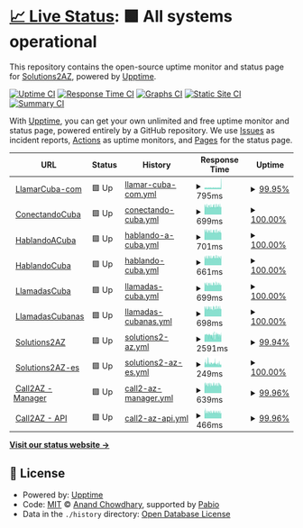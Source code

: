 # [📈 Live Status](https://solutions2az.github.io/2az-status): <!--live status--> **🟩 All systems operational**

This repository contains the open-source uptime monitor and status page for [Solutions2AZ](https://www.solutions2az.net), powered by [Upptime](https://github.com/upptime/upptime).

[![Uptime CI](https://github.com/solutions2az/2az-status/workflows/Uptime%20CI/badge.svg)](https://github.com/solutions2az/2az-status/actions?query=workflow%3A%22Uptime+CI%22)
[![Response Time CI](https://github.com/solutions2az/2az-status/workflows/Response%20Time%20CI/badge.svg)](https://github.com/solutions2az/2az-status/actions?query=workflow%3A%22Response+Time+CI%22)
[![Graphs CI](https://github.com/solutions2az/2az-status/workflows/Graphs%20CI/badge.svg)](https://github.com/solutions2az/2az-status/actions?query=workflow%3A%22Graphs+CI%22)
[![Static Site CI](https://github.com/solutions2az/2az-status/workflows/Static%20Site%20CI/badge.svg)](https://github.com/solutions2az/2az-status/actions?query=workflow%3A%22Static+Site+CI%22)
[![Summary CI](https://github.com/solutions2az/2az-status/workflows/Summary%20CI/badge.svg)](https://github.com/solutions2az/2az-status/actions?query=workflow%3A%22Summary+CI%22)

With [Upptime](https://upptime.js.org), you can get your own unlimited and free uptime monitor and status page, powered entirely by a GitHub repository. We use [Issues](https://github.com/solutions2az/2az-status/issues) as incident reports, [Actions](https://github.com/solutions2az/2az-status/actions) as uptime monitors, and [Pages](https://solutions2az.github.io/2az-status) for the status page.

<!--start: status pages-->
<!-- This summary is generated by Upptime (https://github.com/upptime/upptime) -->
<!-- Do not edit this manually, your changes will be overwritten -->
<!-- prettier-ignore -->
| URL | Status | History | Response Time | Uptime |
| --- | ------ | ------- | ------------- | ------ |
| <img alt="" src="https://icons.duckduckgo.com/ip3/www.llamarcuba.com.ico" height="13"> [LlamarCuba-com](https://www.llamarcuba.com) | 🟩 Up | [llamar-cuba-com.yml](https://github.com/Solutions2AZ/2az-status/commits/HEAD/history/llamar-cuba-com.yml) | <details><summary><img alt="Response time graph" src="./graphs/llamar-cuba-com/response-time-week.png" height="20"> 795ms</summary><br><a href="https://solutions2az.github.io/2az-status/history/llamar-cuba-com"><img alt="Response time 782" src="https://img.shields.io/endpoint?url=https%3A%2F%2Fraw.githubusercontent.com%2FSolutions2AZ%2F2az-status%2FHEAD%2Fapi%2Fllamar-cuba-com%2Fresponse-time.json"></a><br><a href="https://solutions2az.github.io/2az-status/history/llamar-cuba-com"><img alt="24-hour response time 1447" src="https://img.shields.io/endpoint?url=https%3A%2F%2Fraw.githubusercontent.com%2FSolutions2AZ%2F2az-status%2FHEAD%2Fapi%2Fllamar-cuba-com%2Fresponse-time-day.json"></a><br><a href="https://solutions2az.github.io/2az-status/history/llamar-cuba-com"><img alt="7-day response time 795" src="https://img.shields.io/endpoint?url=https%3A%2F%2Fraw.githubusercontent.com%2FSolutions2AZ%2F2az-status%2FHEAD%2Fapi%2Fllamar-cuba-com%2Fresponse-time-week.json"></a><br><a href="https://solutions2az.github.io/2az-status/history/llamar-cuba-com"><img alt="30-day response time 738" src="https://img.shields.io/endpoint?url=https%3A%2F%2Fraw.githubusercontent.com%2FSolutions2AZ%2F2az-status%2FHEAD%2Fapi%2Fllamar-cuba-com%2Fresponse-time-month.json"></a><br><a href="https://solutions2az.github.io/2az-status/history/llamar-cuba-com"><img alt="1-year response time 782" src="https://img.shields.io/endpoint?url=https%3A%2F%2Fraw.githubusercontent.com%2FSolutions2AZ%2F2az-status%2FHEAD%2Fapi%2Fllamar-cuba-com%2Fresponse-time-year.json"></a></details> | <details><summary><a href="https://solutions2az.github.io/2az-status/history/llamar-cuba-com">99.95%</a></summary><a href="https://solutions2az.github.io/2az-status/history/llamar-cuba-com"><img alt="All-time uptime 99.99%" src="https://img.shields.io/endpoint?url=https%3A%2F%2Fraw.githubusercontent.com%2FSolutions2AZ%2F2az-status%2FHEAD%2Fapi%2Fllamar-cuba-com%2Fuptime.json"></a><br><a href="https://solutions2az.github.io/2az-status/history/llamar-cuba-com"><img alt="24-hour uptime 99.65%" src="https://img.shields.io/endpoint?url=https%3A%2F%2Fraw.githubusercontent.com%2FSolutions2AZ%2F2az-status%2FHEAD%2Fapi%2Fllamar-cuba-com%2Fuptime-day.json"></a><br><a href="https://solutions2az.github.io/2az-status/history/llamar-cuba-com"><img alt="7-day uptime 99.95%" src="https://img.shields.io/endpoint?url=https%3A%2F%2Fraw.githubusercontent.com%2FSolutions2AZ%2F2az-status%2FHEAD%2Fapi%2Fllamar-cuba-com%2Fuptime-week.json"></a><br><a href="https://solutions2az.github.io/2az-status/history/llamar-cuba-com"><img alt="30-day uptime 99.99%" src="https://img.shields.io/endpoint?url=https%3A%2F%2Fraw.githubusercontent.com%2FSolutions2AZ%2F2az-status%2FHEAD%2Fapi%2Fllamar-cuba-com%2Fuptime-month.json"></a><br><a href="https://solutions2az.github.io/2az-status/history/llamar-cuba-com"><img alt="1-year uptime 99.99%" src="https://img.shields.io/endpoint?url=https%3A%2F%2Fraw.githubusercontent.com%2FSolutions2AZ%2F2az-status%2FHEAD%2Fapi%2Fllamar-cuba-com%2Fuptime-year.json"></a></details>
| <img alt="" src="https://icons.duckduckgo.com/ip3/www.conectandocuba.com.ico" height="13"> [ConectandoCuba](https://www.conectandocuba.com) | 🟩 Up | [conectando-cuba.yml](https://github.com/Solutions2AZ/2az-status/commits/HEAD/history/conectando-cuba.yml) | <details><summary><img alt="Response time graph" src="./graphs/conectando-cuba/response-time-week.png" height="20"> 699ms</summary><br><a href="https://solutions2az.github.io/2az-status/history/conectando-cuba"><img alt="Response time 700" src="https://img.shields.io/endpoint?url=https%3A%2F%2Fraw.githubusercontent.com%2FSolutions2AZ%2F2az-status%2FHEAD%2Fapi%2Fconectando-cuba%2Fresponse-time.json"></a><br><a href="https://solutions2az.github.io/2az-status/history/conectando-cuba"><img alt="24-hour response time 640" src="https://img.shields.io/endpoint?url=https%3A%2F%2Fraw.githubusercontent.com%2FSolutions2AZ%2F2az-status%2FHEAD%2Fapi%2Fconectando-cuba%2Fresponse-time-day.json"></a><br><a href="https://solutions2az.github.io/2az-status/history/conectando-cuba"><img alt="7-day response time 699" src="https://img.shields.io/endpoint?url=https%3A%2F%2Fraw.githubusercontent.com%2FSolutions2AZ%2F2az-status%2FHEAD%2Fapi%2Fconectando-cuba%2Fresponse-time-week.json"></a><br><a href="https://solutions2az.github.io/2az-status/history/conectando-cuba"><img alt="30-day response time 698" src="https://img.shields.io/endpoint?url=https%3A%2F%2Fraw.githubusercontent.com%2FSolutions2AZ%2F2az-status%2FHEAD%2Fapi%2Fconectando-cuba%2Fresponse-time-month.json"></a><br><a href="https://solutions2az.github.io/2az-status/history/conectando-cuba"><img alt="1-year response time 700" src="https://img.shields.io/endpoint?url=https%3A%2F%2Fraw.githubusercontent.com%2FSolutions2AZ%2F2az-status%2FHEAD%2Fapi%2Fconectando-cuba%2Fresponse-time-year.json"></a></details> | <details><summary><a href="https://solutions2az.github.io/2az-status/history/conectando-cuba">100.00%</a></summary><a href="https://solutions2az.github.io/2az-status/history/conectando-cuba"><img alt="All-time uptime 100.00%" src="https://img.shields.io/endpoint?url=https%3A%2F%2Fraw.githubusercontent.com%2FSolutions2AZ%2F2az-status%2FHEAD%2Fapi%2Fconectando-cuba%2Fuptime.json"></a><br><a href="https://solutions2az.github.io/2az-status/history/conectando-cuba"><img alt="24-hour uptime 100.00%" src="https://img.shields.io/endpoint?url=https%3A%2F%2Fraw.githubusercontent.com%2FSolutions2AZ%2F2az-status%2FHEAD%2Fapi%2Fconectando-cuba%2Fuptime-day.json"></a><br><a href="https://solutions2az.github.io/2az-status/history/conectando-cuba"><img alt="7-day uptime 100.00%" src="https://img.shields.io/endpoint?url=https%3A%2F%2Fraw.githubusercontent.com%2FSolutions2AZ%2F2az-status%2FHEAD%2Fapi%2Fconectando-cuba%2Fuptime-week.json"></a><br><a href="https://solutions2az.github.io/2az-status/history/conectando-cuba"><img alt="30-day uptime 100.00%" src="https://img.shields.io/endpoint?url=https%3A%2F%2Fraw.githubusercontent.com%2FSolutions2AZ%2F2az-status%2FHEAD%2Fapi%2Fconectando-cuba%2Fuptime-month.json"></a><br><a href="https://solutions2az.github.io/2az-status/history/conectando-cuba"><img alt="1-year uptime 100.00%" src="https://img.shields.io/endpoint?url=https%3A%2F%2Fraw.githubusercontent.com%2FSolutions2AZ%2F2az-status%2FHEAD%2Fapi%2Fconectando-cuba%2Fuptime-year.json"></a></details>
| <img alt="" src="https://icons.duckduckgo.com/ip3/www.hablandoacuba.com.ico" height="13"> [HablandoACuba](https://www.hablandoacuba.com) | 🟩 Up | [hablando-a-cuba.yml](https://github.com/Solutions2AZ/2az-status/commits/HEAD/history/hablando-a-cuba.yml) | <details><summary><img alt="Response time graph" src="./graphs/hablando-a-cuba/response-time-week.png" height="20"> 701ms</summary><br><a href="https://solutions2az.github.io/2az-status/history/hablando-a-cuba"><img alt="Response time 703" src="https://img.shields.io/endpoint?url=https%3A%2F%2Fraw.githubusercontent.com%2FSolutions2AZ%2F2az-status%2FHEAD%2Fapi%2Fhablando-a-cuba%2Fresponse-time.json"></a><br><a href="https://solutions2az.github.io/2az-status/history/hablando-a-cuba"><img alt="24-hour response time 622" src="https://img.shields.io/endpoint?url=https%3A%2F%2Fraw.githubusercontent.com%2FSolutions2AZ%2F2az-status%2FHEAD%2Fapi%2Fhablando-a-cuba%2Fresponse-time-day.json"></a><br><a href="https://solutions2az.github.io/2az-status/history/hablando-a-cuba"><img alt="7-day response time 701" src="https://img.shields.io/endpoint?url=https%3A%2F%2Fraw.githubusercontent.com%2FSolutions2AZ%2F2az-status%2FHEAD%2Fapi%2Fhablando-a-cuba%2Fresponse-time-week.json"></a><br><a href="https://solutions2az.github.io/2az-status/history/hablando-a-cuba"><img alt="30-day response time 701" src="https://img.shields.io/endpoint?url=https%3A%2F%2Fraw.githubusercontent.com%2FSolutions2AZ%2F2az-status%2FHEAD%2Fapi%2Fhablando-a-cuba%2Fresponse-time-month.json"></a><br><a href="https://solutions2az.github.io/2az-status/history/hablando-a-cuba"><img alt="1-year response time 703" src="https://img.shields.io/endpoint?url=https%3A%2F%2Fraw.githubusercontent.com%2FSolutions2AZ%2F2az-status%2FHEAD%2Fapi%2Fhablando-a-cuba%2Fresponse-time-year.json"></a></details> | <details><summary><a href="https://solutions2az.github.io/2az-status/history/hablando-a-cuba">100.00%</a></summary><a href="https://solutions2az.github.io/2az-status/history/hablando-a-cuba"><img alt="All-time uptime 100.00%" src="https://img.shields.io/endpoint?url=https%3A%2F%2Fraw.githubusercontent.com%2FSolutions2AZ%2F2az-status%2FHEAD%2Fapi%2Fhablando-a-cuba%2Fuptime.json"></a><br><a href="https://solutions2az.github.io/2az-status/history/hablando-a-cuba"><img alt="24-hour uptime 100.00%" src="https://img.shields.io/endpoint?url=https%3A%2F%2Fraw.githubusercontent.com%2FSolutions2AZ%2F2az-status%2FHEAD%2Fapi%2Fhablando-a-cuba%2Fuptime-day.json"></a><br><a href="https://solutions2az.github.io/2az-status/history/hablando-a-cuba"><img alt="7-day uptime 100.00%" src="https://img.shields.io/endpoint?url=https%3A%2F%2Fraw.githubusercontent.com%2FSolutions2AZ%2F2az-status%2FHEAD%2Fapi%2Fhablando-a-cuba%2Fuptime-week.json"></a><br><a href="https://solutions2az.github.io/2az-status/history/hablando-a-cuba"><img alt="30-day uptime 100.00%" src="https://img.shields.io/endpoint?url=https%3A%2F%2Fraw.githubusercontent.com%2FSolutions2AZ%2F2az-status%2FHEAD%2Fapi%2Fhablando-a-cuba%2Fuptime-month.json"></a><br><a href="https://solutions2az.github.io/2az-status/history/hablando-a-cuba"><img alt="1-year uptime 100.00%" src="https://img.shields.io/endpoint?url=https%3A%2F%2Fraw.githubusercontent.com%2FSolutions2AZ%2F2az-status%2FHEAD%2Fapi%2Fhablando-a-cuba%2Fuptime-year.json"></a></details>
| <img alt="" src="https://icons.duckduckgo.com/ip3/www.hablandocuba.com.ico" height="13"> [HablandoCuba](https://www.hablandocuba.com) | 🟩 Up | [hablando-cuba.yml](https://github.com/Solutions2AZ/2az-status/commits/HEAD/history/hablando-cuba.yml) | <details><summary><img alt="Response time graph" src="./graphs/hablando-cuba/response-time-week.png" height="20"> 661ms</summary><br><a href="https://solutions2az.github.io/2az-status/history/hablando-cuba"><img alt="Response time 662" src="https://img.shields.io/endpoint?url=https%3A%2F%2Fraw.githubusercontent.com%2FSolutions2AZ%2F2az-status%2FHEAD%2Fapi%2Fhablando-cuba%2Fresponse-time.json"></a><br><a href="https://solutions2az.github.io/2az-status/history/hablando-cuba"><img alt="24-hour response time 648" src="https://img.shields.io/endpoint?url=https%3A%2F%2Fraw.githubusercontent.com%2FSolutions2AZ%2F2az-status%2FHEAD%2Fapi%2Fhablando-cuba%2Fresponse-time-day.json"></a><br><a href="https://solutions2az.github.io/2az-status/history/hablando-cuba"><img alt="7-day response time 661" src="https://img.shields.io/endpoint?url=https%3A%2F%2Fraw.githubusercontent.com%2FSolutions2AZ%2F2az-status%2FHEAD%2Fapi%2Fhablando-cuba%2Fresponse-time-week.json"></a><br><a href="https://solutions2az.github.io/2az-status/history/hablando-cuba"><img alt="30-day response time 658" src="https://img.shields.io/endpoint?url=https%3A%2F%2Fraw.githubusercontent.com%2FSolutions2AZ%2F2az-status%2FHEAD%2Fapi%2Fhablando-cuba%2Fresponse-time-month.json"></a><br><a href="https://solutions2az.github.io/2az-status/history/hablando-cuba"><img alt="1-year response time 662" src="https://img.shields.io/endpoint?url=https%3A%2F%2Fraw.githubusercontent.com%2FSolutions2AZ%2F2az-status%2FHEAD%2Fapi%2Fhablando-cuba%2Fresponse-time-year.json"></a></details> | <details><summary><a href="https://solutions2az.github.io/2az-status/history/hablando-cuba">100.00%</a></summary><a href="https://solutions2az.github.io/2az-status/history/hablando-cuba"><img alt="All-time uptime 100.00%" src="https://img.shields.io/endpoint?url=https%3A%2F%2Fraw.githubusercontent.com%2FSolutions2AZ%2F2az-status%2FHEAD%2Fapi%2Fhablando-cuba%2Fuptime.json"></a><br><a href="https://solutions2az.github.io/2az-status/history/hablando-cuba"><img alt="24-hour uptime 100.00%" src="https://img.shields.io/endpoint?url=https%3A%2F%2Fraw.githubusercontent.com%2FSolutions2AZ%2F2az-status%2FHEAD%2Fapi%2Fhablando-cuba%2Fuptime-day.json"></a><br><a href="https://solutions2az.github.io/2az-status/history/hablando-cuba"><img alt="7-day uptime 100.00%" src="https://img.shields.io/endpoint?url=https%3A%2F%2Fraw.githubusercontent.com%2FSolutions2AZ%2F2az-status%2FHEAD%2Fapi%2Fhablando-cuba%2Fuptime-week.json"></a><br><a href="https://solutions2az.github.io/2az-status/history/hablando-cuba"><img alt="30-day uptime 100.00%" src="https://img.shields.io/endpoint?url=https%3A%2F%2Fraw.githubusercontent.com%2FSolutions2AZ%2F2az-status%2FHEAD%2Fapi%2Fhablando-cuba%2Fuptime-month.json"></a><br><a href="https://solutions2az.github.io/2az-status/history/hablando-cuba"><img alt="1-year uptime 100.00%" src="https://img.shields.io/endpoint?url=https%3A%2F%2Fraw.githubusercontent.com%2FSolutions2AZ%2F2az-status%2FHEAD%2Fapi%2Fhablando-cuba%2Fuptime-year.json"></a></details>
| <img alt="" src="https://icons.duckduckgo.com/ip3/www.llamadascuba.com.ico" height="13"> [LlamadasCuba](https://www.llamadascuba.com) | 🟩 Up | [llamadas-cuba.yml](https://github.com/Solutions2AZ/2az-status/commits/HEAD/history/llamadas-cuba.yml) | <details><summary><img alt="Response time graph" src="./graphs/llamadas-cuba/response-time-week.png" height="20"> 699ms</summary><br><a href="https://solutions2az.github.io/2az-status/history/llamadas-cuba"><img alt="Response time 703" src="https://img.shields.io/endpoint?url=https%3A%2F%2Fraw.githubusercontent.com%2FSolutions2AZ%2F2az-status%2FHEAD%2Fapi%2Fllamadas-cuba%2Fresponse-time.json"></a><br><a href="https://solutions2az.github.io/2az-status/history/llamadas-cuba"><img alt="24-hour response time 642" src="https://img.shields.io/endpoint?url=https%3A%2F%2Fraw.githubusercontent.com%2FSolutions2AZ%2F2az-status%2FHEAD%2Fapi%2Fllamadas-cuba%2Fresponse-time-day.json"></a><br><a href="https://solutions2az.github.io/2az-status/history/llamadas-cuba"><img alt="7-day response time 699" src="https://img.shields.io/endpoint?url=https%3A%2F%2Fraw.githubusercontent.com%2FSolutions2AZ%2F2az-status%2FHEAD%2Fapi%2Fllamadas-cuba%2Fresponse-time-week.json"></a><br><a href="https://solutions2az.github.io/2az-status/history/llamadas-cuba"><img alt="30-day response time 693" src="https://img.shields.io/endpoint?url=https%3A%2F%2Fraw.githubusercontent.com%2FSolutions2AZ%2F2az-status%2FHEAD%2Fapi%2Fllamadas-cuba%2Fresponse-time-month.json"></a><br><a href="https://solutions2az.github.io/2az-status/history/llamadas-cuba"><img alt="1-year response time 703" src="https://img.shields.io/endpoint?url=https%3A%2F%2Fraw.githubusercontent.com%2FSolutions2AZ%2F2az-status%2FHEAD%2Fapi%2Fllamadas-cuba%2Fresponse-time-year.json"></a></details> | <details><summary><a href="https://solutions2az.github.io/2az-status/history/llamadas-cuba">100.00%</a></summary><a href="https://solutions2az.github.io/2az-status/history/llamadas-cuba"><img alt="All-time uptime 100.00%" src="https://img.shields.io/endpoint?url=https%3A%2F%2Fraw.githubusercontent.com%2FSolutions2AZ%2F2az-status%2FHEAD%2Fapi%2Fllamadas-cuba%2Fuptime.json"></a><br><a href="https://solutions2az.github.io/2az-status/history/llamadas-cuba"><img alt="24-hour uptime 100.00%" src="https://img.shields.io/endpoint?url=https%3A%2F%2Fraw.githubusercontent.com%2FSolutions2AZ%2F2az-status%2FHEAD%2Fapi%2Fllamadas-cuba%2Fuptime-day.json"></a><br><a href="https://solutions2az.github.io/2az-status/history/llamadas-cuba"><img alt="7-day uptime 100.00%" src="https://img.shields.io/endpoint?url=https%3A%2F%2Fraw.githubusercontent.com%2FSolutions2AZ%2F2az-status%2FHEAD%2Fapi%2Fllamadas-cuba%2Fuptime-week.json"></a><br><a href="https://solutions2az.github.io/2az-status/history/llamadas-cuba"><img alt="30-day uptime 100.00%" src="https://img.shields.io/endpoint?url=https%3A%2F%2Fraw.githubusercontent.com%2FSolutions2AZ%2F2az-status%2FHEAD%2Fapi%2Fllamadas-cuba%2Fuptime-month.json"></a><br><a href="https://solutions2az.github.io/2az-status/history/llamadas-cuba"><img alt="1-year uptime 100.00%" src="https://img.shields.io/endpoint?url=https%3A%2F%2Fraw.githubusercontent.com%2FSolutions2AZ%2F2az-status%2FHEAD%2Fapi%2Fllamadas-cuba%2Fuptime-year.json"></a></details>
| <img alt="" src="https://icons.duckduckgo.com/ip3/www.llamadascubanas.com.ico" height="13"> [LlamadasCubanas](https://www.llamadascubanas.com) | 🟩 Up | [llamadas-cubanas.yml](https://github.com/Solutions2AZ/2az-status/commits/HEAD/history/llamadas-cubanas.yml) | <details><summary><img alt="Response time graph" src="./graphs/llamadas-cubanas/response-time-week.png" height="20"> 698ms</summary><br><a href="https://solutions2az.github.io/2az-status/history/llamadas-cubanas"><img alt="Response time 704" src="https://img.shields.io/endpoint?url=https%3A%2F%2Fraw.githubusercontent.com%2FSolutions2AZ%2F2az-status%2FHEAD%2Fapi%2Fllamadas-cubanas%2Fresponse-time.json"></a><br><a href="https://solutions2az.github.io/2az-status/history/llamadas-cubanas"><img alt="24-hour response time 633" src="https://img.shields.io/endpoint?url=https%3A%2F%2Fraw.githubusercontent.com%2FSolutions2AZ%2F2az-status%2FHEAD%2Fapi%2Fllamadas-cubanas%2Fresponse-time-day.json"></a><br><a href="https://solutions2az.github.io/2az-status/history/llamadas-cubanas"><img alt="7-day response time 698" src="https://img.shields.io/endpoint?url=https%3A%2F%2Fraw.githubusercontent.com%2FSolutions2AZ%2F2az-status%2FHEAD%2Fapi%2Fllamadas-cubanas%2Fresponse-time-week.json"></a><br><a href="https://solutions2az.github.io/2az-status/history/llamadas-cubanas"><img alt="30-day response time 701" src="https://img.shields.io/endpoint?url=https%3A%2F%2Fraw.githubusercontent.com%2FSolutions2AZ%2F2az-status%2FHEAD%2Fapi%2Fllamadas-cubanas%2Fresponse-time-month.json"></a><br><a href="https://solutions2az.github.io/2az-status/history/llamadas-cubanas"><img alt="1-year response time 704" src="https://img.shields.io/endpoint?url=https%3A%2F%2Fraw.githubusercontent.com%2FSolutions2AZ%2F2az-status%2FHEAD%2Fapi%2Fllamadas-cubanas%2Fresponse-time-year.json"></a></details> | <details><summary><a href="https://solutions2az.github.io/2az-status/history/llamadas-cubanas">100.00%</a></summary><a href="https://solutions2az.github.io/2az-status/history/llamadas-cubanas"><img alt="All-time uptime 100.00%" src="https://img.shields.io/endpoint?url=https%3A%2F%2Fraw.githubusercontent.com%2FSolutions2AZ%2F2az-status%2FHEAD%2Fapi%2Fllamadas-cubanas%2Fuptime.json"></a><br><a href="https://solutions2az.github.io/2az-status/history/llamadas-cubanas"><img alt="24-hour uptime 100.00%" src="https://img.shields.io/endpoint?url=https%3A%2F%2Fraw.githubusercontent.com%2FSolutions2AZ%2F2az-status%2FHEAD%2Fapi%2Fllamadas-cubanas%2Fuptime-day.json"></a><br><a href="https://solutions2az.github.io/2az-status/history/llamadas-cubanas"><img alt="7-day uptime 100.00%" src="https://img.shields.io/endpoint?url=https%3A%2F%2Fraw.githubusercontent.com%2FSolutions2AZ%2F2az-status%2FHEAD%2Fapi%2Fllamadas-cubanas%2Fuptime-week.json"></a><br><a href="https://solutions2az.github.io/2az-status/history/llamadas-cubanas"><img alt="30-day uptime 100.00%" src="https://img.shields.io/endpoint?url=https%3A%2F%2Fraw.githubusercontent.com%2FSolutions2AZ%2F2az-status%2FHEAD%2Fapi%2Fllamadas-cubanas%2Fuptime-month.json"></a><br><a href="https://solutions2az.github.io/2az-status/history/llamadas-cubanas"><img alt="1-year uptime 100.00%" src="https://img.shields.io/endpoint?url=https%3A%2F%2Fraw.githubusercontent.com%2FSolutions2AZ%2F2az-status%2FHEAD%2Fapi%2Fllamadas-cubanas%2Fuptime-year.json"></a></details>
| <img alt="" src="https://icons.duckduckgo.com/ip3/www.solutions2az.net.ico" height="13"> [Solutions2AZ](https://www.solutions2az.net) | 🟩 Up | [solutions2-az.yml](https://github.com/Solutions2AZ/2az-status/commits/HEAD/history/solutions2-az.yml) | <details><summary><img alt="Response time graph" src="./graphs/solutions2-az/response-time-week.png" height="20"> 2591ms</summary><br><a href="https://solutions2az.github.io/2az-status/history/solutions2-az"><img alt="Response time 1245" src="https://img.shields.io/endpoint?url=https%3A%2F%2Fraw.githubusercontent.com%2FSolutions2AZ%2F2az-status%2FHEAD%2Fapi%2Fsolutions2-az%2Fresponse-time.json"></a><br><a href="https://solutions2az.github.io/2az-status/history/solutions2-az"><img alt="24-hour response time 2959" src="https://img.shields.io/endpoint?url=https%3A%2F%2Fraw.githubusercontent.com%2FSolutions2AZ%2F2az-status%2FHEAD%2Fapi%2Fsolutions2-az%2Fresponse-time-day.json"></a><br><a href="https://solutions2az.github.io/2az-status/history/solutions2-az"><img alt="7-day response time 2591" src="https://img.shields.io/endpoint?url=https%3A%2F%2Fraw.githubusercontent.com%2FSolutions2AZ%2F2az-status%2FHEAD%2Fapi%2Fsolutions2-az%2Fresponse-time-week.json"></a><br><a href="https://solutions2az.github.io/2az-status/history/solutions2-az"><img alt="30-day response time 2616" src="https://img.shields.io/endpoint?url=https%3A%2F%2Fraw.githubusercontent.com%2FSolutions2AZ%2F2az-status%2FHEAD%2Fapi%2Fsolutions2-az%2Fresponse-time-month.json"></a><br><a href="https://solutions2az.github.io/2az-status/history/solutions2-az"><img alt="1-year response time 1245" src="https://img.shields.io/endpoint?url=https%3A%2F%2Fraw.githubusercontent.com%2FSolutions2AZ%2F2az-status%2FHEAD%2Fapi%2Fsolutions2-az%2Fresponse-time-year.json"></a></details> | <details><summary><a href="https://solutions2az.github.io/2az-status/history/solutions2-az">99.94%</a></summary><a href="https://solutions2az.github.io/2az-status/history/solutions2-az"><img alt="All-time uptime 99.94%" src="https://img.shields.io/endpoint?url=https%3A%2F%2Fraw.githubusercontent.com%2FSolutions2AZ%2F2az-status%2FHEAD%2Fapi%2Fsolutions2-az%2Fuptime.json"></a><br><a href="https://solutions2az.github.io/2az-status/history/solutions2-az"><img alt="24-hour uptime 100.00%" src="https://img.shields.io/endpoint?url=https%3A%2F%2Fraw.githubusercontent.com%2FSolutions2AZ%2F2az-status%2FHEAD%2Fapi%2Fsolutions2-az%2Fuptime-day.json"></a><br><a href="https://solutions2az.github.io/2az-status/history/solutions2-az"><img alt="7-day uptime 99.94%" src="https://img.shields.io/endpoint?url=https%3A%2F%2Fraw.githubusercontent.com%2FSolutions2AZ%2F2az-status%2FHEAD%2Fapi%2Fsolutions2-az%2Fuptime-week.json"></a><br><a href="https://solutions2az.github.io/2az-status/history/solutions2-az"><img alt="30-day uptime 99.91%" src="https://img.shields.io/endpoint?url=https%3A%2F%2Fraw.githubusercontent.com%2FSolutions2AZ%2F2az-status%2FHEAD%2Fapi%2Fsolutions2-az%2Fuptime-month.json"></a><br><a href="https://solutions2az.github.io/2az-status/history/solutions2-az"><img alt="1-year uptime 99.94%" src="https://img.shields.io/endpoint?url=https%3A%2F%2Fraw.githubusercontent.com%2FSolutions2AZ%2F2az-status%2FHEAD%2Fapi%2Fsolutions2-az%2Fuptime-year.json"></a></details>
| <img alt="" src="https://icons.duckduckgo.com/ip3/www.solutions2az.es.ico" height="13"> [Solutions2AZ-es](https://www.solutions2az.es) | 🟩 Up | [solutions2-az-es.yml](https://github.com/Solutions2AZ/2az-status/commits/HEAD/history/solutions2-az-es.yml) | <details><summary><img alt="Response time graph" src="./graphs/solutions2-az-es/response-time-week.png" height="20"> 249ms</summary><br><a href="https://solutions2az.github.io/2az-status/history/solutions2-az-es"><img alt="Response time 248" src="https://img.shields.io/endpoint?url=https%3A%2F%2Fraw.githubusercontent.com%2FSolutions2AZ%2F2az-status%2FHEAD%2Fapi%2Fsolutions2-az-es%2Fresponse-time.json"></a><br><a href="https://solutions2az.github.io/2az-status/history/solutions2-az-es"><img alt="24-hour response time 169" src="https://img.shields.io/endpoint?url=https%3A%2F%2Fraw.githubusercontent.com%2FSolutions2AZ%2F2az-status%2FHEAD%2Fapi%2Fsolutions2-az-es%2Fresponse-time-day.json"></a><br><a href="https://solutions2az.github.io/2az-status/history/solutions2-az-es"><img alt="7-day response time 249" src="https://img.shields.io/endpoint?url=https%3A%2F%2Fraw.githubusercontent.com%2FSolutions2AZ%2F2az-status%2FHEAD%2Fapi%2Fsolutions2-az-es%2Fresponse-time-week.json"></a><br><a href="https://solutions2az.github.io/2az-status/history/solutions2-az-es"><img alt="30-day response time 255" src="https://img.shields.io/endpoint?url=https%3A%2F%2Fraw.githubusercontent.com%2FSolutions2AZ%2F2az-status%2FHEAD%2Fapi%2Fsolutions2-az-es%2Fresponse-time-month.json"></a><br><a href="https://solutions2az.github.io/2az-status/history/solutions2-az-es"><img alt="1-year response time 248" src="https://img.shields.io/endpoint?url=https%3A%2F%2Fraw.githubusercontent.com%2FSolutions2AZ%2F2az-status%2FHEAD%2Fapi%2Fsolutions2-az-es%2Fresponse-time-year.json"></a></details> | <details><summary><a href="https://solutions2az.github.io/2az-status/history/solutions2-az-es">100.00%</a></summary><a href="https://solutions2az.github.io/2az-status/history/solutions2-az-es"><img alt="All-time uptime 100.00%" src="https://img.shields.io/endpoint?url=https%3A%2F%2Fraw.githubusercontent.com%2FSolutions2AZ%2F2az-status%2FHEAD%2Fapi%2Fsolutions2-az-es%2Fuptime.json"></a><br><a href="https://solutions2az.github.io/2az-status/history/solutions2-az-es"><img alt="24-hour uptime 100.00%" src="https://img.shields.io/endpoint?url=https%3A%2F%2Fraw.githubusercontent.com%2FSolutions2AZ%2F2az-status%2FHEAD%2Fapi%2Fsolutions2-az-es%2Fuptime-day.json"></a><br><a href="https://solutions2az.github.io/2az-status/history/solutions2-az-es"><img alt="7-day uptime 100.00%" src="https://img.shields.io/endpoint?url=https%3A%2F%2Fraw.githubusercontent.com%2FSolutions2AZ%2F2az-status%2FHEAD%2Fapi%2Fsolutions2-az-es%2Fuptime-week.json"></a><br><a href="https://solutions2az.github.io/2az-status/history/solutions2-az-es"><img alt="30-day uptime 100.00%" src="https://img.shields.io/endpoint?url=https%3A%2F%2Fraw.githubusercontent.com%2FSolutions2AZ%2F2az-status%2FHEAD%2Fapi%2Fsolutions2-az-es%2Fuptime-month.json"></a><br><a href="https://solutions2az.github.io/2az-status/history/solutions2-az-es"><img alt="1-year uptime 100.00%" src="https://img.shields.io/endpoint?url=https%3A%2F%2Fraw.githubusercontent.com%2FSolutions2AZ%2F2az-status%2FHEAD%2Fapi%2Fsolutions2-az-es%2Fuptime-year.json"></a></details>
| <img alt="" src="https://icons.duckduckgo.com/ip3/manager.call2az.net.ico" height="13"> [Call2AZ - Manager](https://manager.call2az.net) | 🟩 Up | [call2-az-manager.yml](https://github.com/Solutions2AZ/2az-status/commits/HEAD/history/call2-az-manager.yml) | <details><summary><img alt="Response time graph" src="./graphs/call2-az-manager/response-time-week.png" height="20"> 639ms</summary><br><a href="https://solutions2az.github.io/2az-status/history/call2-az-manager"><img alt="Response time 817" src="https://img.shields.io/endpoint?url=https%3A%2F%2Fraw.githubusercontent.com%2FSolutions2AZ%2F2az-status%2FHEAD%2Fapi%2Fcall2-az-manager%2Fresponse-time.json"></a><br><a href="https://solutions2az.github.io/2az-status/history/call2-az-manager"><img alt="24-hour response time 566" src="https://img.shields.io/endpoint?url=https%3A%2F%2Fraw.githubusercontent.com%2FSolutions2AZ%2F2az-status%2FHEAD%2Fapi%2Fcall2-az-manager%2Fresponse-time-day.json"></a><br><a href="https://solutions2az.github.io/2az-status/history/call2-az-manager"><img alt="7-day response time 639" src="https://img.shields.io/endpoint?url=https%3A%2F%2Fraw.githubusercontent.com%2FSolutions2AZ%2F2az-status%2FHEAD%2Fapi%2Fcall2-az-manager%2Fresponse-time-week.json"></a><br><a href="https://solutions2az.github.io/2az-status/history/call2-az-manager"><img alt="30-day response time 817" src="https://img.shields.io/endpoint?url=https%3A%2F%2Fraw.githubusercontent.com%2FSolutions2AZ%2F2az-status%2FHEAD%2Fapi%2Fcall2-az-manager%2Fresponse-time-month.json"></a><br><a href="https://solutions2az.github.io/2az-status/history/call2-az-manager"><img alt="1-year response time 817" src="https://img.shields.io/endpoint?url=https%3A%2F%2Fraw.githubusercontent.com%2FSolutions2AZ%2F2az-status%2FHEAD%2Fapi%2Fcall2-az-manager%2Fresponse-time-year.json"></a></details> | <details><summary><a href="https://solutions2az.github.io/2az-status/history/call2-az-manager">99.96%</a></summary><a href="https://solutions2az.github.io/2az-status/history/call2-az-manager"><img alt="All-time uptime 99.86%" src="https://img.shields.io/endpoint?url=https%3A%2F%2Fraw.githubusercontent.com%2FSolutions2AZ%2F2az-status%2FHEAD%2Fapi%2Fcall2-az-manager%2Fuptime.json"></a><br><a href="https://solutions2az.github.io/2az-status/history/call2-az-manager"><img alt="24-hour uptime 100.00%" src="https://img.shields.io/endpoint?url=https%3A%2F%2Fraw.githubusercontent.com%2FSolutions2AZ%2F2az-status%2FHEAD%2Fapi%2Fcall2-az-manager%2Fuptime-day.json"></a><br><a href="https://solutions2az.github.io/2az-status/history/call2-az-manager"><img alt="7-day uptime 99.96%" src="https://img.shields.io/endpoint?url=https%3A%2F%2Fraw.githubusercontent.com%2FSolutions2AZ%2F2az-status%2FHEAD%2Fapi%2Fcall2-az-manager%2Fuptime-week.json"></a><br><a href="https://solutions2az.github.io/2az-status/history/call2-az-manager"><img alt="30-day uptime 99.83%" src="https://img.shields.io/endpoint?url=https%3A%2F%2Fraw.githubusercontent.com%2FSolutions2AZ%2F2az-status%2FHEAD%2Fapi%2Fcall2-az-manager%2Fuptime-month.json"></a><br><a href="https://solutions2az.github.io/2az-status/history/call2-az-manager"><img alt="1-year uptime 99.86%" src="https://img.shields.io/endpoint?url=https%3A%2F%2Fraw.githubusercontent.com%2FSolutions2AZ%2F2az-status%2FHEAD%2Fapi%2Fcall2-az-manager%2Fuptime-year.json"></a></details>
| <img alt="" src="https://icons.duckduckgo.com/ip3/manager-api.call2az.net.ico" height="13"> [Call2AZ - API](https://manager-api.call2az.net/api/Info/VersionString) | 🟩 Up | [call2-az-api.yml](https://github.com/Solutions2AZ/2az-status/commits/HEAD/history/call2-az-api.yml) | <details><summary><img alt="Response time graph" src="./graphs/call2-az-api/response-time-week.png" height="20"> 466ms</summary><br><a href="https://solutions2az.github.io/2az-status/history/call2-az-api"><img alt="Response time 598" src="https://img.shields.io/endpoint?url=https%3A%2F%2Fraw.githubusercontent.com%2FSolutions2AZ%2F2az-status%2FHEAD%2Fapi%2Fcall2-az-api%2Fresponse-time.json"></a><br><a href="https://solutions2az.github.io/2az-status/history/call2-az-api"><img alt="24-hour response time 414" src="https://img.shields.io/endpoint?url=https%3A%2F%2Fraw.githubusercontent.com%2FSolutions2AZ%2F2az-status%2FHEAD%2Fapi%2Fcall2-az-api%2Fresponse-time-day.json"></a><br><a href="https://solutions2az.github.io/2az-status/history/call2-az-api"><img alt="7-day response time 466" src="https://img.shields.io/endpoint?url=https%3A%2F%2Fraw.githubusercontent.com%2FSolutions2AZ%2F2az-status%2FHEAD%2Fapi%2Fcall2-az-api%2Fresponse-time-week.json"></a><br><a href="https://solutions2az.github.io/2az-status/history/call2-az-api"><img alt="30-day response time 579" src="https://img.shields.io/endpoint?url=https%3A%2F%2Fraw.githubusercontent.com%2FSolutions2AZ%2F2az-status%2FHEAD%2Fapi%2Fcall2-az-api%2Fresponse-time-month.json"></a><br><a href="https://solutions2az.github.io/2az-status/history/call2-az-api"><img alt="1-year response time 598" src="https://img.shields.io/endpoint?url=https%3A%2F%2Fraw.githubusercontent.com%2FSolutions2AZ%2F2az-status%2FHEAD%2Fapi%2Fcall2-az-api%2Fresponse-time-year.json"></a></details> | <details><summary><a href="https://solutions2az.github.io/2az-status/history/call2-az-api">99.96%</a></summary><a href="https://solutions2az.github.io/2az-status/history/call2-az-api"><img alt="All-time uptime 99.84%" src="https://img.shields.io/endpoint?url=https%3A%2F%2Fraw.githubusercontent.com%2FSolutions2AZ%2F2az-status%2FHEAD%2Fapi%2Fcall2-az-api%2Fuptime.json"></a><br><a href="https://solutions2az.github.io/2az-status/history/call2-az-api"><img alt="24-hour uptime 100.00%" src="https://img.shields.io/endpoint?url=https%3A%2F%2Fraw.githubusercontent.com%2FSolutions2AZ%2F2az-status%2FHEAD%2Fapi%2Fcall2-az-api%2Fuptime-day.json"></a><br><a href="https://solutions2az.github.io/2az-status/history/call2-az-api"><img alt="7-day uptime 99.96%" src="https://img.shields.io/endpoint?url=https%3A%2F%2Fraw.githubusercontent.com%2FSolutions2AZ%2F2az-status%2FHEAD%2Fapi%2Fcall2-az-api%2Fuptime-week.json"></a><br><a href="https://solutions2az.github.io/2az-status/history/call2-az-api"><img alt="30-day uptime 99.80%" src="https://img.shields.io/endpoint?url=https%3A%2F%2Fraw.githubusercontent.com%2FSolutions2AZ%2F2az-status%2FHEAD%2Fapi%2Fcall2-az-api%2Fuptime-month.json"></a><br><a href="https://solutions2az.github.io/2az-status/history/call2-az-api"><img alt="1-year uptime 99.84%" src="https://img.shields.io/endpoint?url=https%3A%2F%2Fraw.githubusercontent.com%2FSolutions2AZ%2F2az-status%2FHEAD%2Fapi%2Fcall2-az-api%2Fuptime-year.json"></a></details>

<!--end: status pages-->

[**Visit our status website →**](https://solutions2az.github.io/2az-status)

## 📄 License

- Powered by: [Upptime](https://github.com/upptime/upptime)
- Code: [MIT](./LICENSE) © [Anand Chowdhary](https://anandchowdhary.com), supported by [Pabio](https://pabio.com)
- Data in the `./history` directory: [Open Database License](https://opendatacommons.org/licenses/odbl/1-0/)
